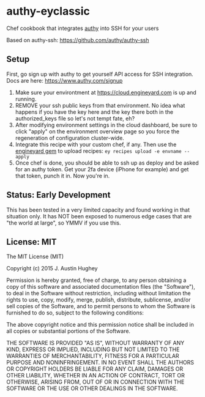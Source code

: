 # authy-eyclassic

Chef cookbook that integrates [authy](https://authy.com) into SSH for your users

Based on authy-ssh: https://github.com/authy/authy-ssh

## Setup

First, go sign up with authy to get yourself API access for SSH integration.
Docs are here: https://www.authy.com/signup

1. Make sure your environtment at https://cloud.engineyard.com is up and running.
2. REMOVE your ssh public keys from that environment. No idea what happens if you have the key here and the key there both in the authorized_keys file so let's not tempt fate, eh?
3. After modifying environment settings in the cloud dashboard, be sure to click "apply" on the environment overview page so you force the regeneration of configuration cluster-wide.
4. Integrate this recipe with your custom chef, if any. Then use the [engineyard gem](https://github.com/engineyard/engineyard) to upload recipes: ```ey recipes upload -e envname --apply```
5. Once chef is done, you should be able to ssh up as deploy and be asked for an authy token. Get your 2fa device (iPhone for example) and get that token, punch it in. Now you're in.

## Status: Early Development

This has been tested in a very limited capacity and found working in that situation only. It has NOT been exposed to numerous edge cases that are "the world at large", so YMMV if you use this.

## License: MIT

The MIT License (MIT)

Copyright (c) 2015 J. Austin Hughey

Permission is hereby granted, free of charge, to any person obtaining a copy
of this software and associated documentation files (the "Software"), to deal
in the Software without restriction, including without limitation the rights
to use, copy, modify, merge, publish, distribute, sublicense, and/or sell
copies of the Software, and to permit persons to whom the Software is
furnished to do so, subject to the following conditions:

The above copyright notice and this permission notice shall be included in
all copies or substantial portions of the Software.

THE SOFTWARE IS PROVIDED "AS IS", WITHOUT WARRANTY OF ANY KIND, EXPRESS OR
IMPLIED, INCLUDING BUT NOT LIMITED TO THE WARRANTIES OF MERCHANTABILITY,
FITNESS FOR A PARTICULAR PURPOSE AND NONINFRINGEMENT. IN NO EVENT SHALL THE
AUTHORS OR COPYRIGHT HOLDERS BE LIABLE FOR ANY CLAIM, DAMAGES OR OTHER
LIABILITY, WHETHER IN AN ACTION OF CONTRACT, TORT OR OTHERWISE, ARISING FROM,
OUT OF OR IN CONNECTION WITH THE SOFTWARE OR THE USE OR OTHER DEALINGS IN
THE SOFTWARE.
